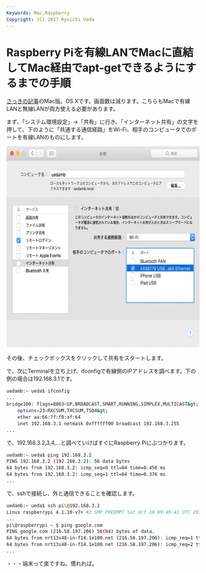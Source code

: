 ```yaml
---
Keywords: Mac,Raspberry
Copyright: (C) 2017 Ryuichi Ueda
---
```


# Raspberry Piを有線LANでMacに直結してMac経由でapt-getできるようにするまでの手順
<a href="https://blog.ueda.asia/?p=8694">さっきの記事</a>のMac版。OS Xです。画面数は減ります。こちらもMacで有線LANと無線LANが両方使える必要があります。

まず、「システム環境設定」->「共有」に行き、「インターネット共有」の文字を押して、下のように「共通する通信経路」をWi-Fi、相手のコンピュータでのポートを有線LANのものにします。

<a href="b4a50e93b43b3f8ceac1b3318a9cfd9a.png"><img src="b4a50e93b43b3f8ceac1b3318a9cfd9a-1024x814.png" alt="スクリーンショット 2016-09-06 14.51.38" width="660" height="525" class="aligncenter size-large wp-image-8720" /></a>

その後、チェックボックスをクリックして共有をスタートします。

で、次にTerminalを立ち上げ、ifconfigで有線側のIPアドレスを調べます。下の例の場合は192.168.3.1です。

```bash
uedamb:~ ueda$ ifconfig
...
bridge100: flags=8863<UP,BROADCAST,SMART,RUNNING,SIMPLEX,MULTICAST&gt; mtu 1500
	options=23<RXCSUM,TXCSUM,TSO4&gt;
	ether aa:66:7f:f0:af:64 
	inet 192.168.3.1 netmask 0xffffff00 broadcast 192.168.3.255
...
```

で、192.168.3.2,3,4,...と調べていけばすぐにRaspberry Piにぶつかります。

```bash
uedamb:~ ueda$ ping 192.168.3.2
PING 192.168.3.2 (192.168.3.2): 56 data bytes
64 bytes from 192.168.3.2: icmp_seq=0 ttl=64 time=0.456 ms
64 bytes from 192.168.3.2: icmp_seq=1 ttl=64 time=0.376 ms
...
```

で、sshで接続し、外と通信できることを確認します。

```bash
uedamb:~ ueda$ ssh pi\@192.168.3.2
Linux raspberrypi 4.1.10-v7+ #2 SMP PREEMPT Sat Oct 10 09:49:41 UTC 2015 armv7l
...
pi\@raspberrypi ~ $ ping google.com
PING google.com (216.58.197.206) 56(84) bytes of data.
64 bytes from nrt13s48-in-f14.1e100.net (216.58.197.206): icmp_req=1 ttl=50 time=4.54 ms
64 bytes from nrt13s48-in-f14.1e100.net (216.58.197.206): icmp_req=2 ttl=50 time=5.28 ms
...
```

・・・端末って楽ですね。慣れれば。
